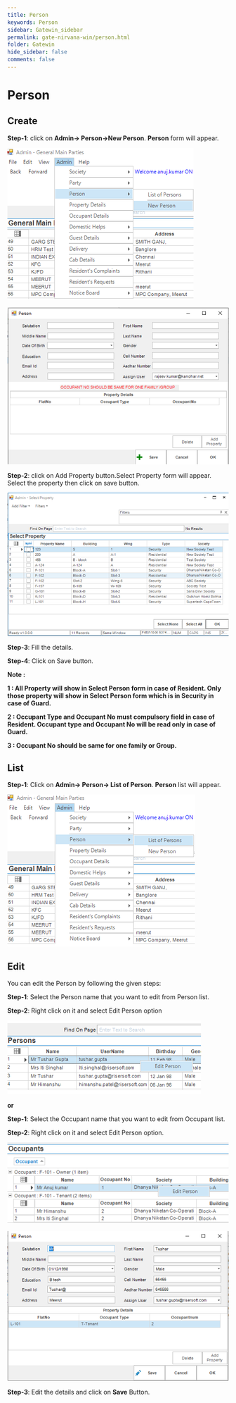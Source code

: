 ```yaml
---
title: Person
keywords: Person
sidebar: Gatewin_sidebar
permalink: gate-nirvana-win/person.html
folder: Gatewin
hide_sidebar: false
comments: false
---
```


# Person

## Create

**Step-1**: click on **Admin-> Person->New Person**. **Person** form will appear.

![](/images/Admin-PersonMenu.png)

![](/images/Admin-PersonNewForm.png)

**Step-2**: click on Add Property button.Select Property form will appear. Select the property then click on save button.

![](/images/Admin-SelectPropertyForm.png)

**Step-3**: Fill the details.



**Step-4**: Click on Save button.

**Note :**

**1 : All Property will show in Select Person form in case of Resident. Only those property will show in Select Person form which is in Security in case of Guard.**

**2 : Occupant Type and Occupant No must compulsory field in case of Resident. Occupant type and Occupant No will be read only  in case of Guard.**

**3 : Occupant No should be same for one family or Group.**


## List


**Step-1**:   Click on **Admin-> Person-> List of Person**. **Person** list will appear.

![](/images/Admin-ListofPerson.png)

## Edit

You can edit the Person by following the given steps:

**Step-1**: Select the Person name that you want to edit from Person list.

**Step-2**: Right click on it and select Edit Person option

![](/images/Admin-EditPerson1.png)

**or**

**Step-1**: Select the Occupant name that you want to edit from Occupant list.

**Step-2**: Right click on it and select Edit Person option.

![](/images/Admin-EditPerson2.png)

![](/images/Admin-EditPerson.png)

**Step-3**: Edit the details and click on **Save** Button.
